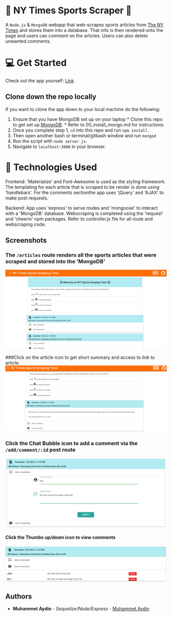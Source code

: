 # :football: NY Times Sports Scraper :basketball:
A `Node.js` &amp; `MongoDB` webapp that web-scrapes sports articles from [The NY Times](http://www.nytimes.com/section/sports) and stores them into a database.  That info is then rendered onto the page and users can comment on the articles. Users can also delete unwanted comments.

# :computer: Get Started
Check out the app yourself: [Link](https://nytimes-sports.herokuapp.com/articles)

## Clone down the repo locally
If you want to clone the app down to your local machine do the following:
  1. Ensure that you have MongoDB set up on your laptop
    * Clone this repo to get set up [MongoDB](https://github.com/dannyvassallo/mongo_lesson).
    * Refer to 00_install_mongo.md for instructions
  2. Once you complete step 1, `cd` into this repo and run `npm install`.
  3. Then open another bash or terminal/gitbash window and run `mongod`
  4. Run the script with `node server.js`.
  5. Navigate to `localhost:3000` in your browser.
 
# :satellite: Technologies Used

Frontend: 'Materialize' and Font-Awesome is used as the styling framework. The templating for each article that is scraped to be render is done using 'handlebars'. For the comments sectionthe app uses 'jQuery' and 'AJAX' to make post requests.

Backend: App uses 'express' to serve routes and 'mongoose' to interact with a 'MongoDB' database. Webscraping is completed using the 'request' and 'cheerio' npm packages. Refer to controller.js file for all route and webscraping code.


## Screenshots
### The `/articles` route renders all the sports articles that were scraped and stored into the 'MongoDB'
![All Articles](/screenshots/articles.png)

###Click on the article icon to get short summary and access to link to article.
![Article Preview](/screenshots/preview.png)

### Click the Chat Bubble icon to add a comment via the `/add/comment/:id` post route
![Add Comment](/screenshots/comment.png)

#### Click the Thumbs up/down icon to view comments
![View Comments](/screenshots/view.png)

## Authors

* **Muhammet Aydin** - *Sequelize/Node/Express* - [Muhammet Aydin](https://github.com/muhammeta7)